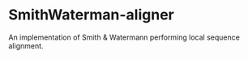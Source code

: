 # SmithWaterman-aligner
An implementation of Smith &amp; Watermann performing local sequence alignment.
